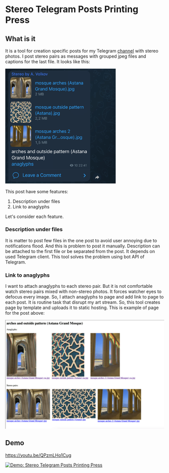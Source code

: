 # Stereo Telegram Posts Printing Press

## What is it

It is a tool for creation specific posts for my Telegram [channel](https://t.me/stereobyavolkov) with stereo photos. I post stereo pairs as messages with grouped jpeg files and captions for the last file. It looks like this:

<img src="./docs/post-example.png" width="350" alt="post example" />

This post have some features:
1. Description under files
2. Link to anaglyphs

Let's consider each feature.

### Description under files

It is matter to post few files in the one post to avoid user annoying due to notifications flood. And this is problem to post it manually. Description can be attached to the first file or be separated from the post. It depends on used Telegram client. This tool solves the problem using bot API of Telegram.

### Link to anaglyphs

I want to attach anaglyphs to each stereo pair. But it is not comfortable watch stereo pairs mixed with non-stereo photos. It forces watcher eyes to defocus every image. So, I attach anaglyphs to page and add link to page to each post. It is routine task that disrupt my art stream. So, this tool creates page by template and uploads it to static hosting. This is example of page for the post above:

![page example](./docs/page-example.png)

## Demo

https://youtu.be/QPzmLHo1Cug

[![Demo: Stereo Telegram Posts Printing Press](https://img.youtube.com/vi/QPzmLHo1Cug/0.jpg)](https://www.youtube.com/watch?v=QPzmLHo1Cug "Demo: Stereo Telegram Posts Printing Press")

 